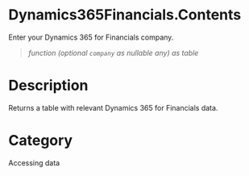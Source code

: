 ﻿# Dynamics365Financials.Contents
Enter your Dynamics 365 for Financials company.
> _function (optional <code>company</code> as nullable any) as table_
# Description 
Returns a table with relevant Dynamics 365 for Financials data. 
# Category 
Accessing data
